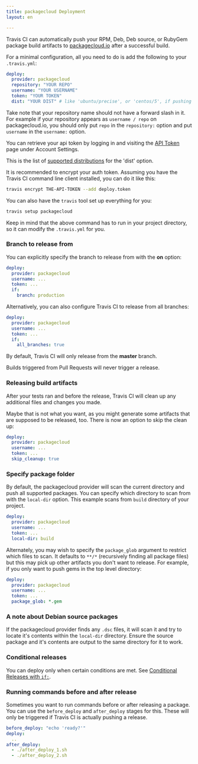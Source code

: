 ```yaml
---
title: packagecloud Deployment
layout: en

---
```


Travis CI can automatically push your RPM, Deb, Deb source, or RubyGem package build
artifacts to [packagecloud.io](https://packagecloud.io/) after a successful build.

For a minimal configuration, all you need to do is add the following to your `.travis.yml`:

```yaml
deploy:
  provider: packagecloud
  repository: "YOUR REPO"
  username: "YOUR USERNAME"
  token: "YOUR TOKEN"
  dist: "YOUR DIST" # like 'ubuntu/precise', or 'centos/5', if pushing deb or rpms
```

Take note that your repository name should not have a forward slash in it. For example if your repository appears as `username / repo` on packagecloud.io, you should only put `repo` in the `repository:` option and put `username` in the `username:` option.

You can retrieve your api token by logging in and visiting the [API Token](https://packagecloud.io/api_token) page under Account Settings.

This is the list of [supported distributions](https://packagecloud.io/docs#os_distro_version) for the 'dist' option.

It is recommended to encrypt your auth token. Assuming you have the Travis CI command line client installed, you can do it like this:

```bash
travis encrypt THE-API-TOKEN --add deploy.token
```

You can also have the `travis` tool set up everything for you:

```bash
travis setup packagecloud
```

Keep in mind that the above command has to run in your project directory, so it can modify the `.travis.yml` for you.

### Branch to release from

You can explicitly specify the branch to release from with the **on** option:

```yaml
deploy:
  provider: packagecloud
  username: ...
  token: ...
  if:
    branch: production
```

Alternatively, you can also configure Travis CI to release from all branches:

```yaml
deploy:
  provider: packagecloud
  username: ...
  token: ...
  if:
    all_branches: true
```

By default, Travis CI will only release from the **master** branch.

Builds triggered from Pull Requests will never trigger a release.

### Releasing build artifacts

After your tests ran and before the release, Travis CI will clean up any additional files and changes you made.

Maybe that is not what you want, as you might generate some artifacts that are supposed to be released, too. There is now an option to skip the clean up:

```yaml
deploy:
  provider: packagecloud
  username: ...
  token: ...
  skip_cleanup: true
```

### Specify package folder

By default, the packagecloud provider will scan the current directory and push all supported packages.
You can specify which directory to scan from with the `local-dir` option. This example scans from `build` directory of your project.

```yaml
deploy:
  provider: packagecloud
  username: ...
  token: ...
  local-dir: build
```

Alternately, you may wish to specify the `package_glob` argument to restrict which files to scan. It defaults to `**/*` (recursively finding all package files) but this may pick up other artifacts you don't want to release. For example, if you only want to push gems in the top level directory:

```yaml
deploy:
  provider: packagecloud
  username: ...
  token: ...
  package_glob: *.gem
```

### A note about Debian source packages

If the packagecloud provider finds any `.dsc` files, it will scan it and try to locate it's contents within
the `local-dir` directory. Ensure the source package and it's contents are output to the same directory for it to work.

### Conditional releases

You can deploy only when certain conditions are met.
See [Conditional Releases with `if:`](/user/deployment#Conditional-Releases-with-on%3A).

### Running commands before and after release

Sometimes you want to run commands before or after releasing a package. You can use the `before_deploy` and `after_deploy` stages for this. These will only be triggered if Travis CI is actually pushing a release.

```yaml
before_deploy: "echo 'ready?'"
deploy:
  ..
after_deploy:
  - ./after_deploy_1.sh
  - ./after_deploy_2.sh
```
